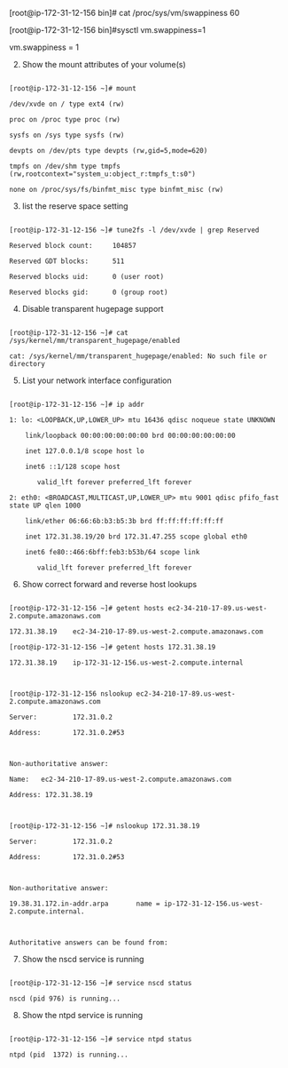 [root@ip-172-31-12-156 bin]# cat /proc/sys/vm/swappiness
60

[root@ip-172-31-12-156 bin]#sysctl vm.swappiness=1

vm.swappiness = 1

2. Show the mount attributes of your volume(s)

```

[root@ip-172-31-12-156 ~]# mount

/dev/xvde on / type ext4 (rw)

proc on /proc type proc (rw)

sysfs on /sys type sysfs (rw)

devpts on /dev/pts type devpts (rw,gid=5,mode=620)

tmpfs on /dev/shm type tmpfs (rw,rootcontext="system_u:object_r:tmpfs_t:s0")

none on /proc/sys/fs/binfmt_misc type binfmt_misc (rw)

```

3. list the reserve space setting

```

[root@ip-172-31-12-156 ~]# tune2fs -l /dev/xvde | grep Reserved

Reserved block count:     104857

Reserved GDT blocks:      511

Reserved blocks uid:      0 (user root)

Reserved blocks gid:      0 (group root)

```

4. Disable transparent hugepage support

```

[root@ip-172-31-12-156 ~]# cat /sys/kernel/mm/transparent_hugepage/enabled

cat: /sys/kernel/mm/transparent_hugepage/enabled: No such file or directory

```

5. List your network interface configuration

```

[root@ip-172-31-12-156 ~]# ip addr

1: lo: <LOOPBACK,UP,LOWER_UP> mtu 16436 qdisc noqueue state UNKNOWN

    link/loopback 00:00:00:00:00:00 brd 00:00:00:00:00:00

    inet 127.0.0.1/8 scope host lo

    inet6 ::1/128 scope host

       valid_lft forever preferred_lft forever

2: eth0: <BROADCAST,MULTICAST,UP,LOWER_UP> mtu 9001 qdisc pfifo_fast state UP qlen 1000

    link/ether 06:66:6b:b3:b5:3b brd ff:ff:ff:ff:ff:ff

    inet 172.31.38.19/20 brd 172.31.47.255 scope global eth0

    inet6 fe80::466:6bff:feb3:b53b/64 scope link

       valid_lft forever preferred_lft forever

```

6. Show correct forward and reverse host lookups

```

[root@ip-172-31-12-156 ~]# getent hosts ec2-34-210-17-89.us-west-2.compute.amazonaws.com

172.31.38.19    ec2-34-210-17-89.us-west-2.compute.amazonaws.com

[root@ip-172-31-12-156 ~]# getent hosts 172.31.38.19

172.31.38.19    ip-172-31-12-156.us-west-2.compute.internal

 

[root@ip-172-31-12-156 nslookup ec2-34-210-17-89.us-west-2.compute.amazonaws.com

Server:         172.31.0.2

Address:        172.31.0.2#53

 

Non-authoritative answer:

Name:   ec2-34-210-17-89.us-west-2.compute.amazonaws.com

Address: 172.31.38.19

 

[root@ip-172-31-12-156 ~]# nslookup 172.31.38.19

Server:         172.31.0.2

Address:        172.31.0.2#53

 

Non-authoritative answer:

19.38.31.172.in-addr.arpa       name = ip-172-31-12-156.us-west-2.compute.internal.

 

Authoritative answers can be found from:

```

7. Show the nscd service is running

```

[root@ip-172-31-12-156 ~]# service nscd status

nscd (pid 976) is running...

```

 

8. Show the ntpd service is running

```

[root@ip-172-31-12-156 ~]# service ntpd status

ntpd (pid  1372) is running...